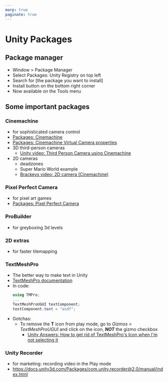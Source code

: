 ```yaml
---
marp: true
paginate: true
---
```

<!-- headingDivider: 3 -->
<!-- class: default -->

# Unity Packages
## Package manager

* Window > Package Manager
* Select Packages: Unity Registry on top left
* Search for [the package you want to install]
* Install button on the bottom right corner
* Now available on the Tools menu

## Some important packages

### Cinemachine
  * for sophisticated camera control
  * [Packages: Cinemachine](https://docs.unity3d.com/Packages/com.unity.cinemachine@2.3/manual/index.html)
  * [Packages: Cinemachine Virtual Camera properties](https://docs.unity3d.com/Packages/com.unity.cinemachine@2.3/manual/CinemachineVirtualCamera.html)
  * 3D third-person cameras
    * [Unity video: Third Person Camera using Cinemachine](https://www.youtube.com/watch?v=537B1kJp9YQ)
  * 2D cameras
    * deadzones
    * Super Mario World example
    * [Brackeys video: 2D camera (Cinemachine)](https://www.youtube.com/watch?v=2jTY11Am0Ig)

### Pixel Perfect Camera
  * for pixel art games
  * [Packages: Pixel Perfect Camera](https://docs.unity3d.com/Packages/com.unity.2d.pixel-perfect@1.0/manual/index.html)
### ProBuilder
  * for greyboxing 3d levels
### 2D extras
  * for faster tilemapping

### TextMeshPro
  * The better way to make text in Unity
  * [TextMeshPro documentation](http://digitalnativestudios.com/textmeshpro/docs/)
  * In code:
    ```c#
    using TMPro;
    ...
    TextMeshProUGUI textComponent;
    textComponent.text = "asdf";
    ```
  * Gotchas:
    * To remove the **T** icon from play mode, go to *Gizmos > TextMeshProUGUI* and click on the icon, ***NOT*** the gizmo checkbox
      * [Unity Answers: How to get rid of TextMeshPro's Icon when I'm not selecting it](https://answers.unity.com/questions/1582647/how-to-get-rid-of-textmeshpros-icon-when-im-not-se.html)


### Unity Recorder
  * for marketing: recording video in the Play mode
  * https://docs.unity3d.com/Packages/com.unity.recorder@2.0/manual/index.html